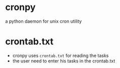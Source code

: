 # cronpy
a python daemon for unix cron utility

# crontab.txt
* cronpy uses `crontab.txt` for reading the tasks
* the user need to enter his tasks in the crontab.txt
